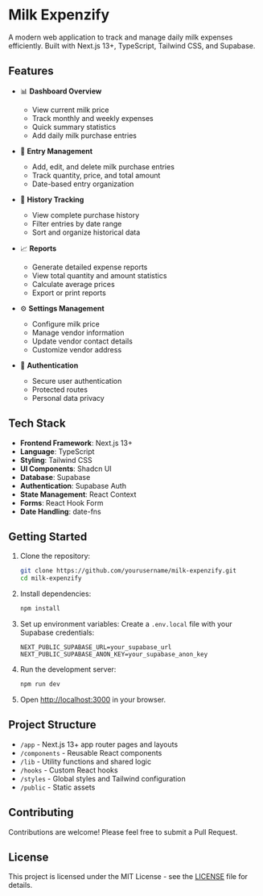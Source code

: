 # Milk Expenzify

A modern web application to track and manage daily milk expenses efficiently. Built with Next.js 13+, TypeScript, Tailwind CSS, and Supabase.

## Features

- 📊 **Dashboard Overview**
  - View current milk price
  - Track monthly and weekly expenses
  - Quick summary statistics
  - Add daily milk purchase entries

- 📝 **Entry Management**
  - Add, edit, and delete milk purchase entries
  - Track quantity, price, and total amount
  - Date-based entry organization

- 📅 **History Tracking**
  - View complete purchase history
  - Filter entries by date range
  - Sort and organize historical data

- 📈 **Reports**
  - Generate detailed expense reports
  - View total quantity and amount statistics
  - Calculate average prices
  - Export or print reports

- ⚙️ **Settings Management**
  - Configure milk price
  - Manage vendor information
  - Update vendor contact details
  - Customize vendor address

- 🔐 **Authentication**
  - Secure user authentication
  - Protected routes
  - Personal data privacy

## Tech Stack

- **Frontend Framework**: Next.js 13+
- **Language**: TypeScript
- **Styling**: Tailwind CSS
- **UI Components**: Shadcn UI
- **Database**: Supabase
- **Authentication**: Supabase Auth
- **State Management**: React Context
- **Forms**: React Hook Form
- **Date Handling**: date-fns

## Getting Started

1. Clone the repository:
   ```bash
   git clone https://github.com/yourusername/milk-expenzify.git
   cd milk-expenzify
   ```

2. Install dependencies:
   ```bash
   npm install
   ```

3. Set up environment variables:
   Create a `.env.local` file with your Supabase credentials:
   ```
   NEXT_PUBLIC_SUPABASE_URL=your_supabase_url
   NEXT_PUBLIC_SUPABASE_ANON_KEY=your_supabase_anon_key
   ```

4. Run the development server:
   ```bash
   npm run dev
   ```

5. Open [http://localhost:3000](http://localhost:3000) in your browser.

## Project Structure

- `/app` - Next.js 13+ app router pages and layouts
- `/components` - Reusable React components
- `/lib` - Utility functions and shared logic
- `/hooks` - Custom React hooks
- `/styles` - Global styles and Tailwind configuration
- `/public` - Static assets

## Contributing

Contributions are welcome! Please feel free to submit a Pull Request.

## License

This project is licensed under the MIT License - see the [LICENSE](LICENSE) file for details.